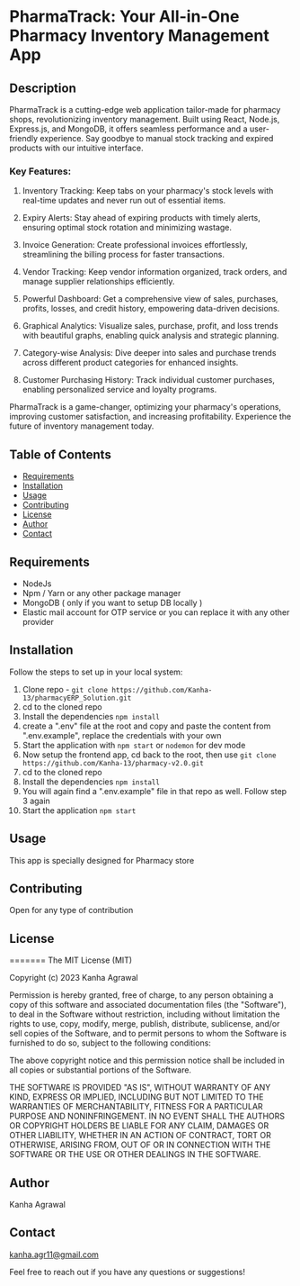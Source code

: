 # PharmaTrack: Your All-in-One Pharmacy Inventory Management App

## Description

PharmaTrack is a cutting-edge web application tailor-made for pharmacy shops, revolutionizing inventory management. Built using React, Node.js, Express.js, and MongoDB, it offers seamless performance and a user-friendly experience. Say goodbye to manual stock tracking and expired products with our intuitive interface.

### Key Features:

1. Inventory Tracking: Keep tabs on your pharmacy's stock levels with real-time updates and never run out of essential items.

2. Expiry Alerts: Stay ahead of expiring products with timely alerts, ensuring optimal stock rotation and minimizing wastage.

3. Invoice Generation: Create professional invoices effortlessly, streamlining the billing process for faster transactions.

4. Vendor Tracking: Keep vendor information organized, track orders, and manage supplier relationships efficiently.

5. Powerful Dashboard: Get a comprehensive view of sales, purchases, profits, losses, and credit history, empowering data-driven decisions.

6. Graphical Analytics: Visualize sales, purchase, profit, and loss trends with beautiful graphs, enabling quick analysis and strategic planning.

7. Category-wise Analysis: Dive deeper into sales and purchase trends across different product categories for enhanced insights.

8. Customer Purchasing History: Track individual customer purchases, enabling personalized service and loyalty programs.

PharmaTrack is a game-changer, optimizing your pharmacy's operations, improving customer satisfaction, and increasing profitability. Experience the future of inventory management today.

## Table of Contents

- [Requirements](#requirements)
- [Installation](#installation)
- [Usage](#usage)
- [Contributing](#contributing)
- [License](#license)
- [Author](#author)
- [Contact](#contact)

## Requirements

- NodeJs
- Npm / Yarn or any other package manager
- MongoDB ( only if you want to setup DB locally )
- Elastic mail account for OTP service or you can replace it with any other provider


## Installation

Follow the steps to set up in your local system:

1. Clone repo - `git clone https://github.com/Kanha-13/pharmacyERP_Solution.git`
2. cd to the cloned repo
3. Install the dependencies `npm install`
4. create a ".env" file at the root and copy and paste the content from ".env.example", replace the credentials with your own
5. Start the application with `npm start` or `nodemon` for dev mode
6. Now setup the frontend app, cd back to the root, then use `git clone https://github.com/Kanha-13/pharmacy-v2.0.git`
7. cd to the cloned repo
8. Install the dependencies `npm install`
9. You will again find a ".env.example" file in that repo as well. Follow step 3 again
10. Start the application `npm start`

## Usage

This app is specially designed for Pharmacy store

## Contributing

Open for any type of contribution

## License

=======
The MIT License (MIT)

Copyright (c) 2023 Kanha Agrawal

Permission is hereby granted, free of charge, to any person obtaining a copy
of this software and associated documentation files (the "Software"), to deal
in the Software without restriction, including without limitation the rights
to use, copy, modify, merge, publish, distribute, sublicense, and/or sell
copies of the Software, and to permit persons to whom the Software is
furnished to do so, subject to the following conditions:

The above copyright notice and this permission notice shall be included in
all copies or substantial portions of the Software.

THE SOFTWARE IS PROVIDED "AS IS", WITHOUT WARRANTY OF ANY KIND, EXPRESS OR
IMPLIED, INCLUDING BUT NOT LIMITED TO THE WARRANTIES OF MERCHANTABILITY,
FITNESS FOR A PARTICULAR PURPOSE AND NONINFRINGEMENT. IN NO EVENT SHALL THE
AUTHORS OR COPYRIGHT HOLDERS BE LIABLE FOR ANY CLAIM, DAMAGES OR OTHER
LIABILITY, WHETHER IN AN ACTION OF CONTRACT, TORT OR OTHERWISE, ARISING FROM,
OUT OF OR IN CONNECTION WITH THE SOFTWARE OR THE USE OR OTHER DEALINGS IN
THE SOFTWARE.

## Author

Kanha Agrawal

## Contact

kanha.agr11@gmail.com

Feel free to reach out if you have any questions or suggestions!
